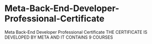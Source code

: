# Meta-Back-End-Developer-Professional-Certificate
Meta Back-End Developer Professional Certificate
THE CERTIFICATE IS DEVELOPED BY META AND IT CONTAINS 9 COURSES 
